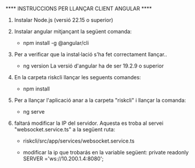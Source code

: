 **** INSTRUCCIONS PER LLANÇAR CLIENT ANGULAR ****

1) Instalar Node.js (versió 22.15 o superior)

2) Instalar angular mitjançant la següent comanda:
	- npm install -g @angular/cli

3) Per a verificar que la instal·lació s'ha fet correctament llançar..
	- ng version
    La versió  d'angular ha de ser 19.2.9 o superior

4) En la carpeta riskcli llançar les seguents comandes:
	- npm install

5) Per a llançar l'aplicació anar a la carpeta "riskcli" i llançar la comanda:
	- ng serve

6) faltará modificar la IP del servidor. Aquesta es troba al servei "websocket.service.ts" a la següent ruta:
	- riskcli/src/app/services/websocket.service.ts

	- modificar la ip que trobarás en la variable següent:
	private readonly SERVER ='ws://10.200.1.4:8080';

